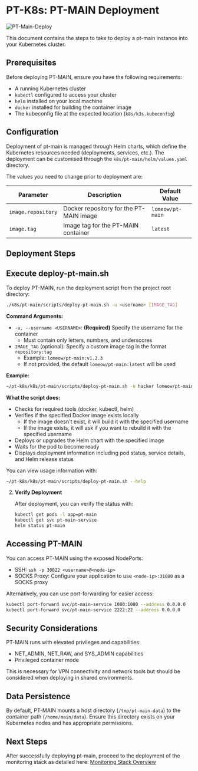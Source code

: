 # PT-K8s: PT-MAIN Deployment

![PT-Main-Deploy](./images/pt-k8s-deploy-guide.png)

This document contains the steps to take to deploy a pt-main instance into your Kubernetes cluster.

## Prerequisites

Before deploying PT-MAIN, ensure you have the following requirements:

- A running Kubernetes cluster
- `kubectl` configured to access your cluster
- `helm` installed on your local machine
- `docker` installed for building the container image
- The kubeconfig file at the expected location (`k8s/k3s.kubeconfig`)

## Configuration

Deployment of pt-main is managed through Helm charts, which define the Kubernetes resources needed (deployments, services, etc.). 
The deployment can be customised through the `k8s/pt-main/helm/values.yaml` directory.

The values you need to change prior to deployment are:

| Parameter | Description | Default Value |
|-----------|-------------|---------------|
| `image.repository` | Docker repository for the PT-MAIN image | `lomeow/pt-main` |
| `image.tag` | Image tag for the PT-MAIN container | `latest` |


## Deployment Steps

## Execute deploy-pt-main.sh

   To deploy PT-MAIN, run the deployment script from the project root directory:

   ```bash
   ./k8s/pt-main/scripts/deploy-pt-main.sh -u <username> [IMAGE_TAG]
   ```

   **Command Arguments:**
   - `-u, --username <USERNAME>`: **(Required)** Specify the username for the container
     - Must contain only letters, numbers, and underscores
   - `IMAGE_TAG` (optional): Specify a custom image tag in the format `repository:tag` 
     - Example: `lomeow/pt-main:v1.2.3`
     - If not provided, the default `lomeow/pt-main:latest` will be used

   **Example:**
   ```bash
   ~/pt-k8s/k8s/pt-main/scripts/deploy-pt-main.sh -u hacker lomeow/pt-main:v1.2.3
   ```

   **What the script does:**
   - Checks for required tools (docker, kubectl, helm)
   - Verifies if the specified Docker image exists locally
     - If the image doesn't exist, it will build it with the specified username
     - If the image exists, it will ask if you want to rebuild it with the specified username
   - Deploys or upgrades the Helm chart with the specified image
   - Waits for the pod to become ready
   - Displays deployment information including pod status, service details, and Helm release status

   You can view usage information with:
   ```bash
   ~/pt-k8s/k8s/pt-main/scripts/deploy-pt-main.sh --help
   ```

2. **Verify Deployment**

   After deployment, you can verify the status with:

   ```bash
   kubectl get pods -l app=pt-main
   kubectl get svc pt-main-service
   helm status pt-main
   ```

## Accessing PT-MAIN

You can access PT-MAIN using the exposed NodePorts:

- SSH: `ssh -p 30022 <username>@<node-ip>`
- SOCKS Proxy: Configure your application to use `<node-ip>:31080` as a SOCKS proxy

Alternatively, you can use port-forwarding for easier access:

```bash
kubectl port-forward svc/pt-main-service 1080:1080 --address 0.0.0.0
kubectl port-forward svc/pt-main-service 2222:22 --address 0.0.0.0
```

## Security Considerations

PT-MAIN runs with elevated privileges and capabilities:
- NET_ADMIN, NET_RAW, and SYS_ADMIN capabilities
- Privileged container mode

This is necessary for VPN connectivity and network tools but should be considered when deploying in shared environments.

## Data Persistence

By default, PT-MAIN mounts a host directory (`/tmp/pt-main-data`) to the container path (`/home/main/data`). Ensure this directory exists on your Kubernetes nodes and has appropriate permissions.

## Next Steps

After successfully deploying pt-main, proceed to the deployment of the monitoring stack as detailed here:
[Monitoring Stack Overview](../k8s/monitoring/README.md)